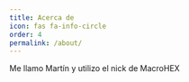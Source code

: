 ```yaml
---
title: Acerca de
icon: fas fa-info-circle
order: 4
permalink: /about/
---
```


<!-- > Add Markdown syntax content to file `_tabs/about.md`{: .filepath } and it will show up on this page.
{: .prompt-tip } -->

Me llamo Martín y utilizo el nick de MacroHEX